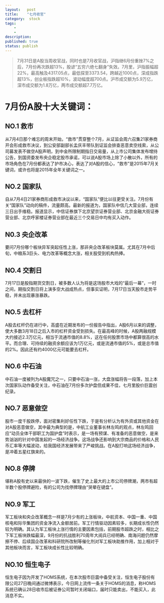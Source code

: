 ```yaml
---
layout:   post
title:    "七月收官"
category:  stock
tags:     
    -  
    -   
description: 
published: true
status: publish
---
```

 
> 7月31日是A股当周收官战，同时也是7月收官战，沪指继6月份重挫7%之后，7月份再次跌超13%，股谚“五穷六绝七翻身”失效。7月里，沪指振幅超22%，最高触及4317.05点，最低探至3373.54，跨越近1000点，深成指跌超13%，创业板指跌超10%，波动幅度超700点。沪市成交额为5.9万亿，深市成交额为1.8万亿，两市成交额超7.7万亿。
 
# 7月份A股十大关键词：
 
## NO.1 救市
 
从7月4日那个难忘的周末开始，“救市”贯穿整个7月，从证监会周六召集21家券商开会形成救市决议，到公安部副部长孟庆丰带队到证监会排查恶意卖空线索，从公司募发表不做空A股声明，到中金所限制期指日交易量，从上市公司集体发布增持公告，到国资委发布央企稳定股市承诺，可以说A股市场上除了小散以外，所有的市场角色在7月份都表达了护市决心，表达了对A股的信心，“救市”是2015年7月关键词，或许也将是2015年全年关键词之一。
 
## NO.2 国家队
自从7月4日21家券商形成救市决议以来，“国家队”便比以往更受关注。7月份有关“国家队”动向的稿件，流量颇高。最新的报道为，国家队中信几大营业部，连续三日出手维稳。报道显示，中信证券旗下北京望京证券营业部、北京金融大街证券营业部、北京呼家楼证券营业部在最近三个交易日中均有买入动作。
 
## N0.3 央企改革
要问7月份哪个板块异军突起任性上涨，那非央企改革板块莫属。尤其在7月中后旬，中粮系3巨头、电力改革等概念大涨，相关股受到机构热捧。
 
## NO.4 交割日
7月17日是股指期货交割日，被多数人认为将是这场股市大戏的“最后一幕”，一时之间，期指交割日将上演多空大战成热点，但事实证明，7月17日当天股市走势平稳，并未出现暴涨暴跌。
 
## NO.5 去杠杆
A股去杠杆仍在进行中，高盛在近期发布的一份报告中指出，A股6月以来的调整，使大多数3月18日之后入市的杠杆资金受到损失。在最高峰的时候，A股两融规模大约接近2.3万亿元，相当于流通市值的8.8%，这在任何股票市场中都算很高的水平。而合理、可持续的融资余额应该为1万亿元，或是流通市值的5%，或是总市值的2%。因此还有约4000亿元可能要去杠杆。
 
## NO.6 中石油
中石油一度被列为A股魔咒之一，只要中石油一涨，大盘涨幅将告一段落，加上本次国家队动作备受关注，中石油在7月份多次护盘但成果不佳，七月里股价巨震创纪录。
 
## NO.7 恶意做空
股市一度千股跌停，面对密集利好任性下跌，于是有分析认为有外资或其他资金在对A股恶意做空，其中最为典型的是，中航工业董事长林左鸣的观点，林左鸣回应“动员全体干部职工为国护盘”时表示，是一场有预谋、有准备的恶意做空，是来势汹汹的针对中国发起的一场经济战争。这场战争还影响到大宗商品的价格和人民币汇率等大幅波动，给我国经济发展带来了严峻挑战。在A股打响这场经济战争，是冲着五星红旗来的。
 
## NO.8 停牌
堪称A股有史以来最快的一波下跌，催生了史上最大的上市公司停牌潮，两市有超半数个股停牌避险，有的公司为找停牌理由“哭晕在键盘”。
 
## NO.9 军工
军工板块和央企改革概念一样是7月少有的上涨板块，中航资本、中国一重、中国核电和际华集团的资金净流入金额居前。军工行情驱动因素较多，长期成长性仍然较为明确。其认为军工板块上涨行情的主要因素包括，前期股市超跌之时，相比之下军工板块跌幅最深，9月份的抗战胜利70周年大阅兵已经明确、南海问题仍然摩擦不停、后续国企改革和科研院所改制等催化剂对军工板块助推作用，加上相对于其他板块而言，军工板块成长性比较明确。
 
## NO.10 恒生电子
恒生电子因为开发了HOMS系统，在本次股市巨震中备受关注，恒生电子股份有限公司27日晚间通过微博表示，今日网上流传一条关于HOMS的消息，称HOMS系统已确认28日收市后被证券公司暂时关闭端口，届时只能卖出，不能买入，此消息不实。
